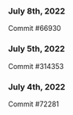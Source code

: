 ### July 8th, 2022

Commit #66930

### July 5th, 2022

Commit #314353


### July 4th, 2022

Commit #72281
